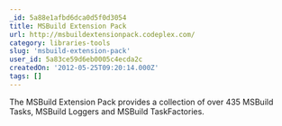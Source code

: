 ```yaml
---
_id: 5a88e1afbd6dca0d5f0d3054
title: MSBuild Extension Pack
url: http://msbuildextensionpack.codeplex.com/
category: libraries-tools
slug: 'msbuild-extension-pack'
user_id: 5a83ce59d6eb0005c4ecda2c
createdOn: '2012-05-25T09:20:14.000Z'
tags: []
---
```


The MSBuild Extension Pack provides a collection of over 435 MSBuild Tasks, MSBuild Loggers and MSBuild TaskFactories.
